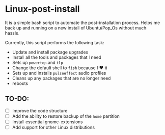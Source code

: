 # Linux-post-install

 It is a simple bash script to automate the post-installation process. Helps me back up and running on a new install of Ubuntu/Pop_Os without much hassle.

Currently, this script performs the following task:

- Update and install package upgrades
- Install all the tools and packages that I need
- Sets up `powertop` and `tlp` 
- Change the default shell to `fish` because I :heart: it
- Sets up and installs `pulseeffect` audio profiles
- Cleans up any packages that are no longer need
- reboots

## TO-DO:

- [ ] Improve the code structure
- [ ] Add the ability to restore backup of the `home` partition
- [ ] Install essential gnome-extensions
- [ ] Add support for other Linux distributions